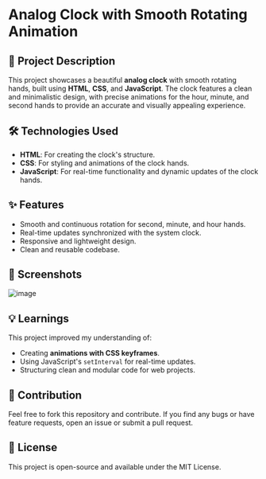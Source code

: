 # Analog Clock with Smooth Rotating Animation  

## 🚀 Project Description  
This project showcases a beautiful **analog clock** with smooth rotating hands, built using **HTML**, **CSS**, and **JavaScript**. The clock features a clean and minimalistic design, with precise animations for the hour, minute, and second hands to provide an accurate and visually appealing experience.  

## 🛠️ Technologies Used  
- **HTML**: For creating the clock's structure.  
- **CSS**: For styling and animations of the clock hands.  
- **JavaScript**: For real-time functionality and dynamic updates of the clock hands.  

## ✨ Features  
- Smooth and continuous rotation for second, minute, and hour hands.  
- Real-time updates synchronized with the system clock.  
- Responsive and lightweight design.  
- Clean and reusable codebase.  

## 📸 Screenshots  
![image](https://github.com/user-attachments/assets/593e764f-4013-4c1a-84a0-ba83dd8b8905)


## 💡 Learnings  
This project improved my understanding of:  
- Creating **animations with CSS keyframes**.  
- Using JavaScript's `setInterval` for real-time updates.  
- Structuring clean and modular code for web projects.  

## 🤝 Contribution  
Feel free to fork this repository and contribute. If you find any bugs or have feature requests, open an issue or submit a pull request.  

## 📜 License  
This project is open-source and available under the MIT License.
